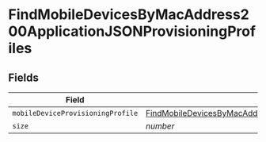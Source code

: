 # FindMobileDevicesByMacAddress200ApplicationJSONProvisioningProfiles


## Fields

| Field                                                                                                                                                                                                                               | Type                                                                                                                                                                                                                                | Required                                                                                                                                                                                                                            | Description                                                                                                                                                                                                                         | Example                                                                                                                                                                                                                             |
| ----------------------------------------------------------------------------------------------------------------------------------------------------------------------------------------------------------------------------------- | ----------------------------------------------------------------------------------------------------------------------------------------------------------------------------------------------------------------------------------- | ----------------------------------------------------------------------------------------------------------------------------------------------------------------------------------------------------------------------------------- | ----------------------------------------------------------------------------------------------------------------------------------------------------------------------------------------------------------------------------------- | ----------------------------------------------------------------------------------------------------------------------------------------------------------------------------------------------------------------------------------- |
| `mobileDeviceProvisioningProfile`                                                                                                                                                                                                   | [FindMobileDevicesByMacAddress200ApplicationJSONProvisioningProfilesMobileDeviceProvisioningProfile](../../models/operations/findmobiledevicesbymacaddress200applicationjsonprovisioningprofilesmobiledeviceprovisioningprofile.md) | :heavy_minus_sign:                                                                                                                                                                                                                  | N/A                                                                                                                                                                                                                                 |                                                                                                                                                                                                                                     |
| `size`                                                                                                                                                                                                                              | *number*                                                                                                                                                                                                                            | :heavy_minus_sign:                                                                                                                                                                                                                  | N/A                                                                                                                                                                                                                                 | 1                                                                                                                                                                                                                                   |